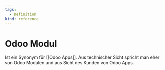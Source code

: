 ```yaml
---
tags:
  - Definition
kind: reference
---
```


# Odoo Modul

Ist ein Synonym für [[Odoo Apps]]. Aus technischer Sicht spricht man eher von Odoo Modulen und aus Sicht des Kunden von Odoo Apps.
